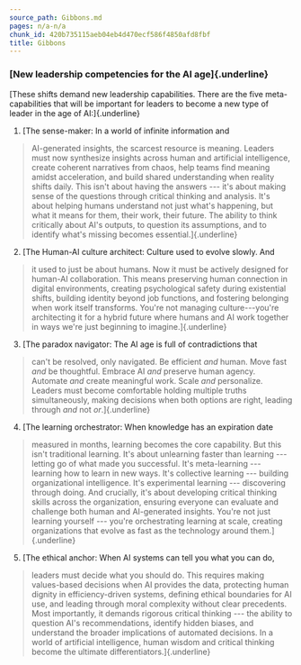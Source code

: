 ```yaml
---
source_path: Gibbons.md
pages: n/a-n/a
chunk_id: 420b735115aeb04eb4d470ecf586f4850afd8fbf
title: Gibbons
---
```

### **[New leadership competencies for the AI age]{.underline}**

[These shifts demand new leadership capabilities. There are the five
meta-capabilities that will be important for leaders to become a new
type of leader in the age of AI:]{.underline}

1. [The sense-maker: In a world of infinite information and
 > AI-generated insights, the scarcest resource is meaning. Leaders
 > must now synthesize insights across human and artificial
 > intelligence, create coherent narratives from chaos, help teams
 > find meaning amidst acceleration, and build shared understanding
 > when reality shifts daily. This isn\'t about having the answers
 > --- it\'s about making sense of the questions through critical
 > thinking and analysis. It\'s about helping humans understand not
 > just what\'s happening, but what it means for them, their work,
 > their future. The ability to think critically about AI\'s outputs,
 > to question its assumptions, and to identify what\'s missing
 > becomes essential.]{.underline}

2. [The Human-AI culture architect: Culture used to evolve slowly. And
 > it used to just be about humans. Now it must be actively designed
 > for human-AI collaboration. This means preserving human connection
 > in digital environments, creating psychological safety during
 > existential shifts, building identity beyond job functions, and
 > fostering belonging when work itself transforms. You\'re not
 > managing culture---you\'re architecting it for a hybrid future
 > where humans and AI work together in ways we\'re just beginning to
 > imagine.]{.underline}

3. [The paradox navigator: The AI age is full of contradictions that
 > can\'t be resolved, only navigated. Be efficient *and* human. Move
 > fast *and* be thoughtful. Embrace AI *and* preserve human agency.
 > Automate *and* create meaningful work. Scale *and* personalize.
 > Leaders must become comfortable holding multiple truths
 > simultaneously, making decisions when both options are right,
 > leading through *and* not *or*.]{.underline}

4. [The learning orchestrator: When knowledge has an expiration date
 > measured in months, learning becomes the core capability. But this
 > isn\'t traditional learning. It\'s about unlearning faster than
 > learning --- letting go of what made you successful. It\'s
 > meta-learning --- learning how to learn in new ways. It\'s
 > collective learning --- building organizational intelligence.
 > It\'s experimental learning --- discovering through doing. And
 > crucially, it\'s about developing critical thinking skills across
 > the organization, ensuring everyone can evaluate and challenge
 > both human and AI-generated insights. You\'re not just learning
 > yourself --- you\'re orchestrating learning at scale, creating
 > organizations that evolve as fast as the technology around
 > them.]{.underline}

5. [The ethical anchor: When AI systems can tell you what you can do,
 > leaders must decide what you should do. This requires making
 > values-based decisions when AI provides the data, protecting human
 > dignity in efficiency-driven systems, defining ethical boundaries
 > for AI use, and leading through moral complexity without clear
 > precedents. Most importantly, it demands rigorous critical
 > thinking --- the ability to question AI\'s recommendations,
 > identify hidden biases, and understand the broader implications of
 > automated decisions. In a world of artificial intelligence, human
 > wisdom and critical thinking become the ultimate
 > differentiators.]{.underline}
